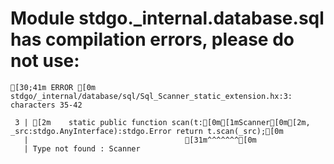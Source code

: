 # Module stdgo._internal.database.sql has compilation errors, please do not use:
```
[30;41m ERROR [0m stdgo/_internal/database/sql/Sql_Scanner_static_extension.hx:3: characters 35-42

 3 | [2m    static public function scan(t:[0m[1mScanner[0m[2m, _src:stdgo.AnyInterface):stdgo.Error return t.scan(_src);[0m
   |                                   [31m^^^^^^^[0m
   | Type not found : Scanner


```

